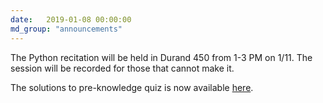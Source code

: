 ```yaml
---
date:   2019-01-08 00:00:00
md_group: "announcements"
---
```


The Python recitation will be held in Durand 450 from 1-3 PM on 1/11. The session will be recorded for those that cannot make it.

The solutions to pre-knowledge quiz is now available <a href="/aa274_win1819/pdfs/Assumed_Knowledge_Test_2019_solutions.pdf">here</a>. 
